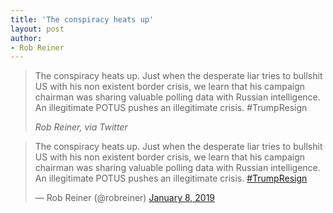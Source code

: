 ```yaml
---
title: 'The conspiracy heats up'
layout: post
author:
- Rob Reiner
---
```


> The conspiracy heats up. Just when the desperate liar tries to bullshit US with his non existent border crisis, we learn that his campaign chairman was sharing valuable polling data with Russian intelligence. An illegitimate POTUS pushes an illegitimate crisis. #TrumpResign
>
> <cite>Rob Reiner, via Twitter</cite>

<blockquote class="twitter-tweet"><p lang="en" dir="ltr">The conspiracy heats up. Just when the desperate liar tries to bullshit US with his non existent border crisis, we learn that his campaign chairman was sharing valuable polling data with Russian intelligence. An illegitimate POTUS pushes an illegitimate crisis. <a href="https://twitter.com/hashtag/TrumpResign?src=hash&amp;ref_src=twsrc%5Etfw">#TrumpResign</a></p>&mdash; Rob Reiner (@robreiner) <a href="https://twitter.com/robreiner/status/1082774465119903744?ref_src=twsrc%5Etfw">January 8, 2019</a></blockquote> <script async src="https://platform.twitter.com/widgets.js" charset="utf-8"></script>
